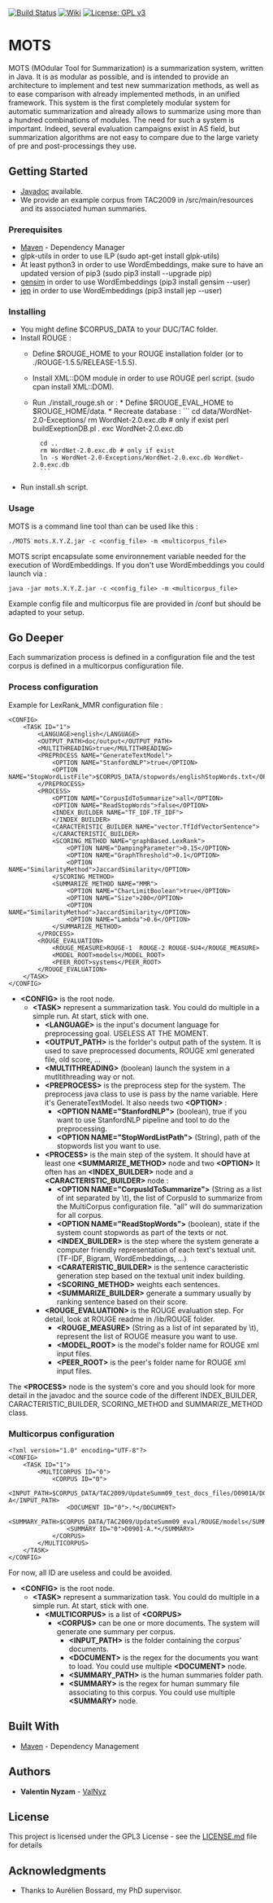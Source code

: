 [![Build Status](https://travis-ci.org/ToolAutomaticSum/MOTS.svg?branch=master)](https://travis-ci.org/ToolAutomaticSum/MOTS)
[![Wiki](https://img.shields.io/badge/docs-wiki-orange.svg)](https://toolautomaticsum.github.io/MOTS/)
[![License: GPL v3](https://img.shields.io/badge/License-GPL%20v3-blue.svg)](https://www.gnu.org/licenses/gpl-3.0)

# MOTS

MOTS (MOdular Tool for Summarization) is a summarization system, written in Java. It is as modular as possible, and is intended to provide an architecture to implement and test new summarization methods, as well as to ease comparison with already implemented methods, in an unified framework. This system is the first completely modular system for automatic summarization  and already allows to summarize using more than a hundred combinations of modules. The need for such a system is important. Indeed, several evaluation campaigns exist in AS field, but summarization algorithms are not easy to compare due to the large variety of pre and post-processings they use.

## Getting Started

* [Javadoc](https://toolautomaticsum.github.io/MOTS/) available.
* We provide an example corpus from TAC2009 in /src/main/resources and its associated human summaries.

### Prerequisites

* [Maven](https://maven.apache.org/) - Dependency Manager
* glpk-utils in order to use ILP (sudo apt-get install glpk-utils)
* At least python3 in order to use WordEmbeddings, make sure to have an updated version of pip3 (sudo pip3 install --upgrade pip)
* [gensim](https://radimrehurek.com/gensim/) in order to use WordEmbeddings (pip3 install gensim --user)
* [jep](https://github.com/ninia/jep) in order to use WordEmbeddings (pip3 install jep --user)


### Installing

* You might define $CORPUS_DATA to your DUC/TAC folder.
* Install ROUGE :
	* Define $ROUGE_HOME to your ROUGE installation folder (or to ./ROUGE-1.5.5/RELEASE-1.5.5).
	* Install XML::DOM module in order to use ROUGE perl script. (sudo cpan install XML::DOM).
	* Run ./install_rouge.sh or :
			* Define $ROUGE_EVAL_HOME to $ROUGE_HOME/data.
			* Recreate database :
			```
			cd data/WordNet-2.0-Exceptions/
			rm WordNet-2.0.exc.db # only if exist
			perl buildExeptionDB.pl . exc WordNet-2.0.exc.db

			cd ..
			rm WordNet-2.0.exc.db # only if exist
			ln -s WordNet-2.0-Exceptions/WordNet-2.0.exc.db WordNet-2.0.exc.db
			```
* Run install.sh script.

### Usage

MOTS is a command line tool than can be used like this :

```
./MOTS mots.X.Y.Z.jar -c <config_file> -m <multicorpus_file>
```

MOTS script encapsulate some environnement variable needed for the execution of WordEmbeddings. If you don't use WordEmbeddings you could launch via :

```
java -jar mots.X.Y.Z.jar -c <config_file> -m <multicorpus_file>
```

Example config file and multicorpus file are provided in /conf but should be adapted to your setup.

## Go Deeper

Each summarization process is defined in a configuration file and the test corpus is defined in a multicorpus configuration file.

### Process configuration

Example for LexRank_MMR configuration file :
```
<CONFIG>
	<TASK ID="1">
		<LANGUAGE>english</LANGUAGE>
		<OUTPUT_PATH>doc/output</OUTPUT_PATH>
		<MULTITHREADING>true</MULTITHREADING>		
		<PREPROCESS NAME="GenerateTextModel">
			<OPTION NAME="StanfordNLP">true</OPTION>
			<OPTION NAME="StopWordListFile">$CORPUS_DATA/stopwords/englishStopWords.txt</OPTION>
		</PREPROCESS>
		<PROCESS>
			<OPTION NAME="CorpusIdToSummarize">all</OPTION>
			<OPTION NAME="ReadStopWords">false</OPTION>
			<INDEX_BUILDER NAME="TF_IDF.TF_IDF">
			</INDEX_BUILDER>
			<CARACTERISTIC_BUILDER NAME="vector.TfIdfVectorSentence">
			</CARACTERISTIC_BUILDER>
			<SCORING_METHOD NAME="graphBased.LexRank">
				<OPTION NAME="DampingParameter">0.15</OPTION>
				<OPTION NAME="GraphThreshold">0.1</OPTION>
				<OPTION NAME="SimilarityMethod">JaccardSimilarity</OPTION>
			</SCORING_METHOD>
			<SUMMARIZE_METHOD NAME="MMR">
				<OPTION NAME="CharLimitBoolean">true</OPTION>
				<OPTION NAME="Size">200</OPTION>
				<OPTION NAME="SimilarityMethod">JaccardSimilarity</OPTION>
				<OPTION NAME="Lambda">0.6</OPTION>
			</SUMMARIZE_METHOD>
		</PROCESS>
		<ROUGE_EVALUATION>
			<ROUGE_MEASURE>ROUGE-1	ROUGE-2	ROUGE-SU4</ROUGE_MEASURE>
			<MODEL_ROOT>models</MODEL_ROOT>
			<PEER_ROOT>systems</PEER_ROOT>
		</ROUGE_EVALUATION>
	</TASK>
</CONFIG>
```

* <b>\<CONFIG\></b> is the root node.
	* <b>\<TASK\></b> represent a summarization task. You could do multiple in a simple run. At start, stick with one.
		* <b>\<LANGUAGE\></b> is the input's document language for preprocessing goal. USELESS AT THE MOMENT.
		* <b>\<OUTPUT_PATH\></b> is the forlder's output path of the system. It is used to save preprocessed documents, ROUGE xml generated file, old score, ...
		* <b>\<MULTITHREADING\></b> (boolean) launch the system in a mutltithreading way or not.
		* <b>\<PREPROCESS\></b> is the preprocess step for the system. The preprocess java class to use is pass by the name variable. Here it's GenerateTextModel. It also needs two <b>\<OPTION\></b> :
			* <b>\<OPTION NAME="StanfordNLP"\></b> (boolean), true if you want to use StanfordNLP pipeline and tool to do the preprocessing.
			* <b>\<OPTION NAME="StopWordListPath"\></b> (String), path of the stopwords list you want to use.
		* <b>\<PROCESS\></b> is the main step of the system. It should have at least one <b>\<SUMMARIZE_METHOD\></b> node and two <b>\<OPTION\></b> It often has an <b>\<INDEX_BUILDER\></b> node and a <b>\<CARACTERISTIC_BUILDER\></b> node :
			* <b>\<OPTION NAME="CorpusIdToSummarize"\></b> (String as a list of int separated by \t), the list of CorpusId to summarize from the MultiCorpus configuration file. "all" will do summarization for all corpus.
			* <b>\<OPTION NAME="ReadStopWords"\></b> (boolean), state if the system count stopwords as part of the texts or not.
			* <b>\<INDEX_BUILDER\></b> is the step where the system generate a computer friendly representation of each text's textual unit. (TF-IDF, Bigram, WordEmbeddings, ...)
			* <b>\<CARATERISTIC_BUILDER\></b> is the sentence caracteristic generation step based on the textual unit index building.
			* <b>\<SCORING_METHOD\></b> weights each sentences. 
			* <b>\<SUMMARIZE_BUILDER\></b> generate a summary usually by ranking sentence based on their score.
		* <b>\<ROUGE_EVALUATION\></b> is the ROUGE evaluation step. For detail, look at ROUGE readme in /lib/ROUGE folder.
			* <b>\<ROUGE_MEASURE\></b> (String as a list of int separated by \t), represent the list of ROUGE measure you want to use.
			* <b>\<MODEL_ROOT\></b> is the model's folder name for ROUGE xml input files. 
			* <b>\<PEER_ROOT\></b> is the peer's folder name for ROUGE xml input files. 

The <b>\<PROCESS\></b> node is the system's core and you should look for more detail in the javadoc and the source code of the different INDEX_BUILDER, CARACTERISTIC_BUILDER, SCORING_METHOD and SUMMARIZE_METHOD class.

### Multicorpus configuration

```
<?xml version="1.0" encoding="UTF-8"?>
<CONFIG>
	<TASK ID="1">
		<MULTICORPUS ID="0">
			<CORPUS ID="0">
				<INPUT_PATH>$CORPUS_DATA/TAC2009/UpdateSumm09_test_docs_files/D0901A/D0901A-A</INPUT_PATH>
				<DOCUMENT ID="0">.*</DOCUMENT>
				<SUMMARY_PATH>$CORPUS_DATA/TAC2009/UpdateSumm09_eval/ROUGE/models</SUMMARY_PATH>
				<SUMMARY ID="0">D0901-A.*</SUMMARY>
			</CORPUS>
		</MULTICORPUS>
	</TASK>
</CONFIG>
```

For now, all ID are useless and could be avoided.

* <b>\<CONFIG\></b> is the root node.
	* <b>\<TASK\></b> represent a summarization task. You could do multiple in a simple run. At start, stick with one.
		* <b>\<MULTICORPUS\></b> is a list of <b>\<CORPUS\></b>
			* <b>\<CORPUS\></b> can be one or more documents. The system will generate one summary per corpus.
				* <b>\<INPUT_PATH\></b> is the folder containing the corpus' documents.
				* <b>\<DOCUMENT\></b> is the regex for the documents you want to load. You could use multiple <b>\<DOCUMENT\></b> node.
				* <b>\<SUMMARY_PATH\></b> is the human summaries folder path.
				* <b>\<SUMMARY\></b> is the regex for human summary file associating to this corpus. You could use multiple <b>\<SUMMARY\></b> node.
				 
## Built With

* [Maven](https://maven.apache.org/) - Dependency Management

## Authors

* **Valentin Nyzam** - [ValNyz](https://github.com/ValNyz)

## License

This project is licensed under the GPL3 License - see the [LICENSE.md](LICENSE.md) file for details

## Acknowledgments

* Thanks to Aurélien Bossard, my PhD supervisor.
